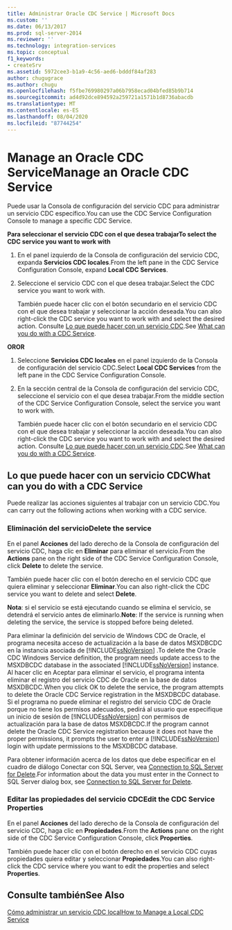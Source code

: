 ```yaml
---
title: Administrar Oracle CDC Service | Microsoft Docs
ms.custom: ''
ms.date: 06/13/2017
ms.prod: sql-server-2014
ms.reviewer: ''
ms.technology: integration-services
ms.topic: conceptual
f1_keywords:
- createSrv
ms.assetid: 5972cee3-b1a9-4c56-aed6-bdddf84af283
author: chugugrace
ms.author: chugu
ms.openlocfilehash: f5fbe769980297a06b7958ecad04bfed85b9b714
ms.sourcegitcommit: ad4d92dce894592a259721a1571b1d8736abacdb
ms.translationtype: MT
ms.contentlocale: es-ES
ms.lasthandoff: 08/04/2020
ms.locfileid: "87744254"
---
```

# <a name="manage-an-oracle-cdc-service"></a><span data-ttu-id="8954c-102">Manage an Oracle CDC Service</span><span class="sxs-lookup"><span data-stu-id="8954c-102">Manage an Oracle CDC Service</span></span>
  <span data-ttu-id="8954c-103">Puede usar la Consola de configuración del servicio CDC para administrar un servicio CDC específico.</span><span class="sxs-lookup"><span data-stu-id="8954c-103">You can use the CDC Service Configuration Console to manage a specific CDC Service.</span></span>  
  
 <span data-ttu-id="8954c-104">**Para seleccionar el servicio CDC con el que desea trabajar**</span><span class="sxs-lookup"><span data-stu-id="8954c-104">**To select the CDC service you want to work with**</span></span>  
  
1.  <span data-ttu-id="8954c-105">En el panel izquierdo de la Consola de configuración del servicio CDC, expanda **Servicios CDC locales**.</span><span class="sxs-lookup"><span data-stu-id="8954c-105">From the left pane in the CDC Service Configuration Console, expand **Local CDC Services**.</span></span>  
  
2.  <span data-ttu-id="8954c-106">Seleccione el servicio CDC con el que desea trabajar.</span><span class="sxs-lookup"><span data-stu-id="8954c-106">Select the CDC service you want to work with.</span></span>  
  
     <span data-ttu-id="8954c-107">También puede hacer clic con el botón secundario en el servicio CDC con el que desea trabajar y seleccionar la acción deseada.</span><span class="sxs-lookup"><span data-stu-id="8954c-107">You can also right-click the CDC service you want to work with and select the desired action.</span></span> <span data-ttu-id="8954c-108">Consulte [Lo que puede hacer con un servicio CDC](manage-an-oracle-cdc-service.md#BKMK_WhatcandowithCDCService).</span><span class="sxs-lookup"><span data-stu-id="8954c-108">See [What can you do with a CDC Service](manage-an-oracle-cdc-service.md#BKMK_WhatcandowithCDCService).</span></span>  
  
 <span data-ttu-id="8954c-109">**OR**</span><span class="sxs-lookup"><span data-stu-id="8954c-109">**OR**</span></span>  
  
1.  <span data-ttu-id="8954c-110">Seleccione **Servicios CDC locales** en el panel izquierdo de la Consola de configuración del servicio CDC.</span><span class="sxs-lookup"><span data-stu-id="8954c-110">Select **Local CDC Services** from the left pane in the CDC Service Configuration Console.</span></span>  
  
2.  <span data-ttu-id="8954c-111">En la sección central de la Consola de configuración del servicio CDC, seleccione el servicio con el que desea trabajar.</span><span class="sxs-lookup"><span data-stu-id="8954c-111">From the middle section of the CDC Service Configuration Console, select the service you want to work with.</span></span>  
  
     <span data-ttu-id="8954c-112">También puede hacer clic con el botón secundario en el servicio CDC con el que desea trabajar y seleccionar la acción deseada.</span><span class="sxs-lookup"><span data-stu-id="8954c-112">You can also right-click the CDC service you want to work with and select the desired action.</span></span> <span data-ttu-id="8954c-113">Consulte [Lo que puede hacer con un servicio CDC](manage-an-oracle-cdc-service.md#BKMK_WhatcandowithCDCService).</span><span class="sxs-lookup"><span data-stu-id="8954c-113">See [What can you do with a CDC Service](manage-an-oracle-cdc-service.md#BKMK_WhatcandowithCDCService).</span></span>  
  
##  <a name="what-can-you-do-with-a-cdc-service"></a><a name="BKMK_WhatcandowithCDCService"></a> <span data-ttu-id="8954c-114">Lo que puede hacer con un servicio CDC</span><span class="sxs-lookup"><span data-stu-id="8954c-114">What can you do with a CDC Service</span></span>  
 <span data-ttu-id="8954c-115">Puede realizar las acciones siguientes al trabajar con un servicio CDC.</span><span class="sxs-lookup"><span data-stu-id="8954c-115">You can carry out the following actions when working with a CDC service.</span></span>  
  
### <a name="delete-the-service"></a><span data-ttu-id="8954c-116">Eliminación del servicio</span><span class="sxs-lookup"><span data-stu-id="8954c-116">Delete the service</span></span>  
 <span data-ttu-id="8954c-117">En el panel **Acciones** del lado derecho de la Consola de configuración del servicio CDC, haga clic en **Eliminar** para eliminar el servicio.</span><span class="sxs-lookup"><span data-stu-id="8954c-117">From the **Actions** pane on the right side of the CDC Service Configuration Console, click **Delete** to delete the service.</span></span>  
  
 <span data-ttu-id="8954c-118">También puede hacer clic con el botón derecho en el servicio CDC que quiera eliminar y seleccionar **Eliminar**.</span><span class="sxs-lookup"><span data-stu-id="8954c-118">You can also right-click the CDC service you want to delete and select **Delete**.</span></span>  
  
 <span data-ttu-id="8954c-119">**Nota**: si el servicio se está ejecutando cuando se elimina el servicio, se detendrá el servicio antes de eliminarlo.</span><span class="sxs-lookup"><span data-stu-id="8954c-119">**Note**: If the service is running when deleting the service, the service is stopped before being deleted.</span></span>  
  
 <span data-ttu-id="8954c-120">Para eliminar la definición del servicio de Windows CDC de Oracle, el programa necesita acceso de actualización a la base de datos MSXDBCDC en la instancia asociada de [!INCLUDE[ssNoVersion](../../includes/ssnoversion-md.md)] .</span><span class="sxs-lookup"><span data-stu-id="8954c-120">To delete the Oracle CDC Windows Service definition, the program needs update access to the MSXDBCDC database in the associated [!INCLUDE[ssNoVersion](../../includes/ssnoversion-md.md)] instance.</span></span> <span data-ttu-id="8954c-121">Al hacer clic en Aceptar para eliminar el servicio, el programa intenta eliminar el registro del servicio CDC de Oracle en la base de datos MSXDBCDC.</span><span class="sxs-lookup"><span data-stu-id="8954c-121">When you click OK to delete the service, the program attempts to delete the Oracle CDC Service registration in the MSXDBCDC database.</span></span> <span data-ttu-id="8954c-122">Si el programa no puede eliminar el registro del servicio CDC de Oracle porque no tiene los permisos adecuados, pedirá al usuario que especifique un inicio de sesión de [!INCLUDE[ssNoVersion](../../includes/ssnoversion-md.md)] con permisos de actualización para la base de datos MSXDBCDC.</span><span class="sxs-lookup"><span data-stu-id="8954c-122">If the program cannot delete the Oracle CDC Service registration because it does not have the proper permissions, it prompts the user to enter a [!INCLUDE[ssNoVersion](../../includes/ssnoversion-md.md)] login with update permissions to the MSXDBCDC database.</span></span>  
  
 <span data-ttu-id="8954c-123">Para obtener información acerca de los datos que debe especificar en el cuadro de diálogo Conectar con SQL Server, vea [Connection to SQL Server for Delete](connection-to-sql-server-for-delete.md).</span><span class="sxs-lookup"><span data-stu-id="8954c-123">For information about the data you must enter in the Connect to SQL Server dialog box, see [Connection to SQL Server for Delete](connection-to-sql-server-for-delete.md).</span></span>  
  
### <a name="edit-the-cdc-service-properties"></a><span data-ttu-id="8954c-124">Editar las propiedades del servicio CDC</span><span class="sxs-lookup"><span data-stu-id="8954c-124">Edit the CDC Service Properties</span></span>  
 <span data-ttu-id="8954c-125">En el panel **Acciones** del lado derecho de la Consola de configuración del servicio CDC, haga clic en **Propiedades**.</span><span class="sxs-lookup"><span data-stu-id="8954c-125">From the **Actions** pane on the right side of the CDC Service Configuration Console, click **Properties**.</span></span>  
  
 <span data-ttu-id="8954c-126">También puede hacer clic con el botón derecho en el servicio CDC cuyas propiedades quiera editar y seleccionar **Propiedades**.</span><span class="sxs-lookup"><span data-stu-id="8954c-126">You can also right-click the CDC service where you want to edit the properties and select **Properties**.</span></span>  
  
## <a name="see-also"></a><span data-ttu-id="8954c-127">Consulte también</span><span class="sxs-lookup"><span data-stu-id="8954c-127">See Also</span></span>  
 [<span data-ttu-id="8954c-128">Cómo administrar un servicio CDC local</span><span class="sxs-lookup"><span data-stu-id="8954c-128">How to Manage a Local CDC Service</span></span>](how-to-manage-a-local-cdc-service.md)  
